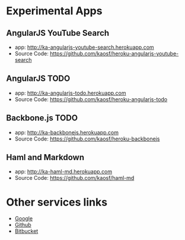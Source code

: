 # Experimental Apps

## AngularJS YouTube Search

* app: http://ka-angularjs-youtube-search.herokuapp.com
* Source Code: https://github.com/kaosf/heroku-angularjs-youtube-search

## AngularJS TODO

* app: http://ka-angularjs-todo.herokuapp.com
* Source Code: https://github.com/kaosf/heroku-angularjs-todo

## Backbone.js TODO

* app: http://ka-backbonejs.herokuapp.com
* Source Code: https://github.com/kaosf/heroku-backbonejs

## Haml and Markdown

* app: http://ka-haml-md.herokuapp.com
* Source Code: https://github.com/kaosf/haml-md

# Other services links

* [Google](https://google.com)
* [Github](https://github.com)
* [Bitbucket](https://bitbucket.org)
